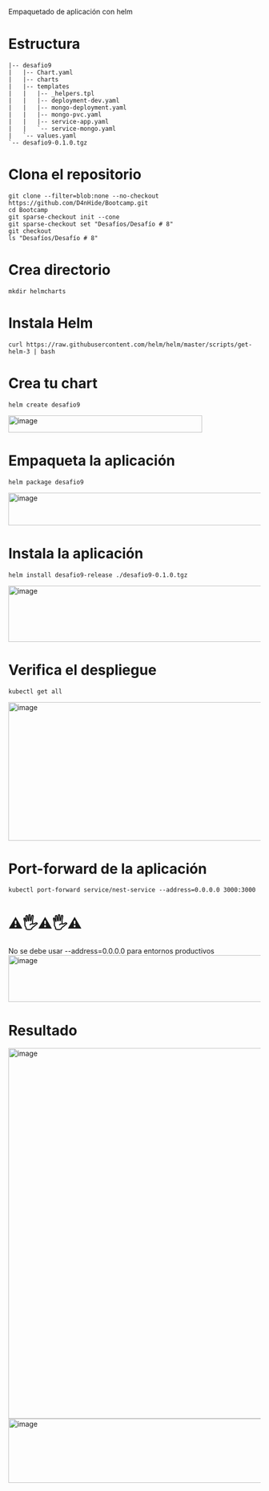 Empaquetado de aplicación con helm

# Estructura

``` text 
|-- desafio9
|   |-- Chart.yaml
|   |-- charts
|   |-- templates
|   |   |-- _helpers.tpl
|   |   |-- deployment-dev.yaml
|   |   |-- mongo-deployment.yaml
|   |   |-- mongo-pvc.yaml
|   |   |-- service-app.yaml
|   |   `-- service-mongo.yaml
|   `-- values.yaml
`-- desafio9-0.1.0.tgz
```
# Clona el repositorio
```
git clone --filter=blob:none --no-checkout https://github.com/D4nHide/Bootcamp.git
cd Bootcamp
git sparse-checkout init --cone
git sparse-checkout set "Desafíos/Desafío # 8"
git checkout
ls "Desafíos/Desafío # 8"
```
# Crea directorio
```
mkdir helmcharts
```
# Instala Helm
```
curl https://raw.githubusercontent.com/helm/helm/master/scripts/get-helm-3 | bash
```
# Crea tu chart
```
helm create desafio9
```
<img width="387" height="34" alt="image" src="https://github.com/user-attachments/assets/1bd2f1dd-3499-4f2d-86ca-7bc2b8ef640b" />

# Empaqueta la aplicación 
```
helm package desafio9
```
<img width="640" height="65" alt="image" src="https://github.com/user-attachments/assets/7833f18b-7cab-4715-aa45-488db2922bdf" />

# Instala la aplicación
```
helm install desafio9-release ./desafio9-0.1.0.tgz
```
<img width="618" height="112" alt="image" src="https://github.com/user-attachments/assets/57853d56-033a-4e36-92d5-e19749f2d256" />

# Verifica el despliegue
```
kubectl get all
```
<img width="663" height="276" alt="image" src="https://github.com/user-attachments/assets/37112031-f75b-483a-8f80-86df7c97e6b6" />

# Port-forward de la aplicación
```
kubectl port-forward service/nest-service --address=0.0.0.0 3000:3000
```
# ⚠️🖐️⚠️🖐️⚠️
No se debe usar --address=0.0.0.0 para entornos productivos
<img width="781" height="93" alt="image" src="https://github.com/user-attachments/assets/5f1064b0-1dfb-42db-9bbb-5819ce330b8d" />

# Resultado
<img width="723" height="738" alt="image" src="https://github.com/user-attachments/assets/16b3a90a-4409-433a-9f32-9f0ed856ceaf" />
<img width="721" height="128" alt="image" src="https://github.com/user-attachments/assets/470c6cfc-a88f-47d9-ae0a-d163800eae84" />


